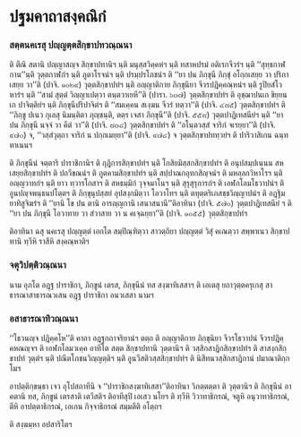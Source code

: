 <h1>ปฐมคาถาสงฺคณิกํ</h1>
<h3>สตฺตนคเรสุ ปญฺญตฺตสิกฺขาปทวณฺณนา</h3>
<p> ติ   ตีณิ สตานิ ปญฺญาสญฺจ สิกฺขาปทานิฯ นฺติ มนุสฺสวิคฺคหํฯ นฺติ ทสาหปรมํ อติเรกจีวรํฯ นฺติ ‘‘สุทฺธกาฬกาน’’นฺติ วุตฺตกาฬกํฯ นฺติ ภูตาโรจนํฯ นฺติ ปรมฺปรโภชนํฯ ติ ‘‘ยา ปน ภิกฺขุนี ภิกฺขุํ อโกฺกเสยฺย วา ปริภาเสยฺย วา’’ติ (ปาจิ. ๑๐๒๙) วุตฺตสิกฺขาปทํฯ นฺติ อญฺญาติกาย ภิกฺขุนิยา จีวรปฎิคฺคณฺหนํฯ นฺติ รูปิยสํโวหารํฯ นฺติ ‘‘สามํ สุตฺตํ วิญฺญาเปตฺวา ตนฺตวาเยหี’’ติ (ปารา. ๖๓๗) วุตฺตสิกฺขาปทํฯ ติ อุชฺฌาปนเก ขิยฺยนเก ปาจิตฺติยํฯ นฺติ ภิกฺขุนีปริปาจิตํฯ ติ ‘‘สมเคฺคน สเงฺฆน จีวรํ ทตฺวา’’ติ (ปาจิ. ๔๘๕) วุตฺตสิกฺขาปทํฯ ติ ‘‘ภิกฺขู ปเนว กุเลสุ นิมนฺติตา ภุญฺชนฺติ, ตตฺร เจสา ภิกฺขุนี’’ติ (ปาจิ. ๕๕๘) วุตฺตปาฎิเทสนียํฯ นฺติ ‘‘ยา ปน ภิกฺขุนี นจฺจํ วา คีตํ วา’’ติ (ปาจิ. ๘๓๔) วุตฺตสิกฺขาปทํฯ ติ ‘‘อโนฺตวสฺสํ จาริกํ จเรยฺยา’’ติ (ปาจิ. ๙๗๐) จ, ‘‘วสฺสํวุตฺถา จาริกํ น ปกฺกเมยฺยา’’ติ (ปาจิ. ๙๗๔) จ วุตฺตสิกฺขาปททฺวยํฯ ติ ปาริวาสิเกน ฉนฺททาเนนฯ</p>


<p>ติ ภิกฺขุนีนํ จตฺตาริ ปาราชิกานิฯ ติ กุฎิการสิกฺขาปทํฯ นฺติ โกสิยมิสฺสกสิกฺขาปทํฯ ติ อนุปสมฺปเนฺนน สหเสยฺยสิกฺขาปทํฯ ติ ปถวีขณนํฯ ติ ภูตคามสิกฺขาปทํฯ นฺติ สปฺปาณกอุทกสิญฺจนํฯ ติ มหลฺลกวิหาโรฯ นฺติ อญฺญวาทกํฯ นฺติ ยาว ทฺวารโกสาฯ ติ สหธมฺมิกํ วุจฺจมาโนฯ นฺติ สุรุสุรุการกํฯ ติ เอฬกโลมโธวาปนํฯ ติ อูนปญฺจพนฺธนปโตฺตฯ ติ ภิกฺขุนุปสฺสยํ อุปสงฺกมิตฺวา โอวาโทฯ นฺติ ตทุตฺตริเภสชฺชวิญฺญาปนํฯ ติ อฎฺฐิมยาทิสูจิฆรํฯ ติ  ‘‘ยานิ โข ปน ตานิ อารญฺญกานิ เสนาสนานี’’ติอาทินา (ปาจิ. ๕๗๐) วุตฺตปาฎิเทสนียํ ฯ ติ ‘‘ยา ปน ภิกฺขุนี โอวาทาย วา สํวาสาย วา น คเจฺฉยฺยา’’ติ (ปาจิ. ๑๐๕๕) วุตฺตสิกฺขาปทํฯ</p>


<p>ติอาทินา ฉสุ นคเรสุ ปญฺญตฺตํ เอกโต สมฺปิณฺฑิตฺวา สาวตฺถิยา ปญฺญตฺตํ วิสุํ คเณตฺวา สพฺพาเนว สิกฺขาปทานิ ทฺวีหิ ราสีหิ สงฺคณฺหาติฯ</p>

</p>


<h3>จตุวิปตฺติวณฺณนา</h3>
<p>  นาม อุภโต อฎฺฐ ปาราชิกา, ภิกฺขูนํ เตรส, ภิกฺขุนีนํ ทส สงฺฆาทิเสสาฯ ติ เอเตสุ ยถาวุตฺตครุเกสุ สาธารณาสาธารณวเสน อฎฺฐ ปาราชิกา อนวเสสา นามฯ</p>


<h3>อสาธารณาทิวณฺณนา</h3>
<p> ‘‘โธวนญฺจ ปฎิคฺคโห’’ติ คาถา อฎฺฐกถาจริยานํฯ ตตฺถ ติ อญฺญาติกาย ภิกฺขุนิยา จีวรโธวาปนํ จีวรปฎิคฺคหณญฺจฯ ติ เอฬกโลมวเคฺค อาทิโต สตฺต สิกฺขาปทานิ วุตฺตานิฯ ติ วสฺสิกสาฎิกสิกฺขาปทํฯ ติ สาสงฺกสิกฺขาปทํ วุตฺตํฯ นฺติ ปณีตโภชนวิญฺญตฺติฯ นฺติ อูนวีสติวสฺสสิกฺขาปทํฯ ติ นิสีทนวสฺสิกสาฎิกานํ ปมาณาติกฺกโมฯ</p>


<p>อาปตฺติกฺขนฺธา เจว อุโปสถาทีนิ จ ‘‘ปาราชิกสงฺฆาทิเสสา’’ติอาทินา วิภตฺตตฺตา ติ วุตฺตานิฯ ติ ภิกฺขุนีนํ อาคตานิ ทส, ภิกฺขูนํ เตรสาติ เตวีสติฯ ติอาทีสุปิ เอเสว นโยฯ ติ ทฺวีหิ วิวาทาธิกรณํ, จตูหิ อนุวาทาธิกรณํ, ตีหิ อาปตฺตาธิกรณํ, เอเกน กิจฺจาธิกรณํ สมฺมตีติ อโตฺถฯ</p>


<p> ติ  สงฺฆมฺหา อปสาริโตฯ</p>





